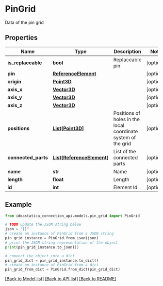 # PinGrid

Data of the pin grid

## Properties

Name | Type | Description | Notes
------------ | ------------- | ------------- | -------------
**is_replaceable** | **bool** | Replaceable pin | [optional] 
**pin** | [**ReferenceElement**](ReferenceElement.md) |  | [optional] 
**origin** | [**Point3D**](Point3D.md) |  | [optional] 
**axis_x** | [**Vector3D**](Vector3D.md) |  | [optional] 
**axis_y** | [**Vector3D**](Vector3D.md) |  | [optional] 
**axis_z** | [**Vector3D**](Vector3D.md) |  | [optional] 
**positions** | [**List[Point3D]**](Point3D.md) | Positions of holes in the local coordinate system of the grid | [optional] 
**connected_parts** | [**List[ReferenceElement]**](ReferenceElement.md) | List of the connected parts | [optional] 
**name** | **str** | Name | [optional] 
**length** | **float** | Length | [optional] 
**id** | **int** | Element Id | [optional] 

## Example

```python
from ideastatica_connection_api.models.pin_grid import PinGrid

# TODO update the JSON string below
json = "{}"
# create an instance of PinGrid from a JSON string
pin_grid_instance = PinGrid.from_json(json)
# print the JSON string representation of the object
print(pin_grid_instance.to_json())

# convert the object into a dict
pin_grid_dict = pin_grid_instance.to_dict()
# create an instance of PinGrid from a dict
pin_grid_from_dict = PinGrid.from_dict(pin_grid_dict)
```
[[Back to Model list]](../README.md#documentation-for-models) [[Back to API list]](../README.md#documentation-for-api-endpoints) [[Back to README]](../README.md)


